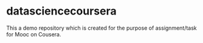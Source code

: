 # datasciencecoursera
This a demo repository which is created for the purpose of assignment/task for Mooc on Cousera. 
